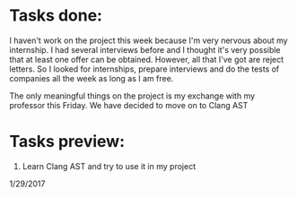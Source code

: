 # Tasks done:
I haven't work on the project this week because I'm very nervous about my internship.
I had several interviews before and I thought it's very possible that at least one offer
can be obtained. However, all that I've got are reject letters. So I looked for internships,
prepare interviews and do the tests of companies all the week as long as I am free.

The only meaningful things on the project is my exchange with my professor this Friday.
We have decided to move on to Clang AST

# Tasks preview:
1. Learn Clang AST and try to use it in my project

1/29/2017
